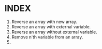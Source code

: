 
INDEX
======================================================

1. Reverse an array with new array.
2. Reverse an array with external variable.
3. Reverse an array without external variable.
4. Remove n'th variable from an array. 
5.
